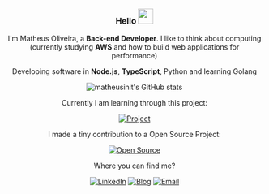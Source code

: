 <div align="center">
 
 ### Hello <img src="https://raw.githubusercontent.com/MartinHeinz/MartinHeinz/master/wave.gif" width="30px">

 <div width="75%">
 
  I'm Matheus Oliveira, a **Back-end Developer**. I like to think about computing (currently studying **AWS** and how to build web applications for performance)
 
 </div>

 Developing software in **Node.js**, **TypeScript**, Python and learning Golang

 ![matheusinit's GitHub stats](https://github-readme-stats.vercel.app/api?username=matheusinit&show_icons=true&theme=midnight-purple)

  Currently I am learning through this project:
  
 [![Project](https://github-readme-stats.vercel.app/api/pin/?username=matheusinit&repo=ecommerce-api&theme=midnight-purple)](https://github.com/matheusinit/ecommerce-api)

 I made a tiny contribution to a Open Source Project:

 [![Open Source](https://github-readme-stats.vercel.app/api/pin/?username=lbenie&repo=reading-time-estimator&theme=midnight-purple)](https://github.com/lbenie/reading-time-estimator)

 Where you can find me?
 
 [![LinkedIn](https://img.shields.io/badge/LinkedIn-0077B5?style=for-the-badge&logo=linkedin&logoColor=white)](https://www.linkedin.com/in/matheus-silva13/)
 [![Blog](https://img.shields.io/badge/Blog-0A0A0A?style=for-the-badge&logo=devdotto&logoColor=white)](matheusinit.vercel.app)
 [![Email](https://img.shields.io/badge/ProtonMail-8B89CC?style=for-the-badge&logo=protonmail&logoColor=white)](mailto:matheus.oliveira.s@protonmail.com)

</div>
